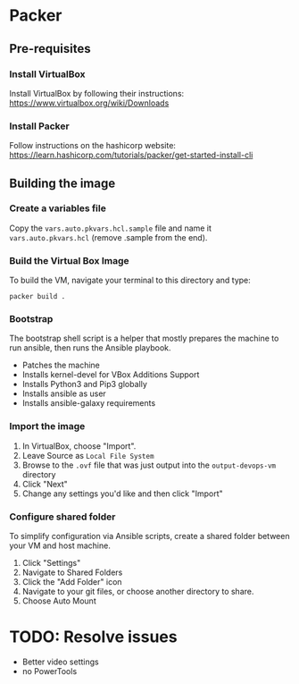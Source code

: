 # Packer

## Pre-requisites

### Install VirtualBox

Install VirtualBox by following their instructions: https://www.virtualbox.org/wiki/Downloads

### Install Packer
Follow instructions on the hashicorp website: https://learn.hashicorp.com/tutorials/packer/get-started-install-cli

## Building the image

### Create a variables file

Copy the `vars.auto.pkvars.hcl.sample` file and name it `vars.auto.pkvars.hcl` (remove .sample from the end).

### Build the Virtual Box Image
To build the VM, navigate your terminal to this directory and type:
```
packer build .
```

### Bootstrap
The bootstrap shell script is a helper that mostly prepares the machine to run ansible, then runs the Ansible playbook.

* Patches the machine
* Installs kernel-devel for VBox Additions Support
* Installs Python3 and Pip3 globally
* Installs ansible as user
* Installs ansible-galaxy requirements

### Import the image
1. In VirtualBox, choose "Import".
2. Leave Source as `Local File System`
3. Browse to the `.ovf` file that was just output into the `output-devops-vm` directory
4. Click "Next"
5. Change any settings you'd like and then click "Import"

### Configure shared folder

To simplify configuration via Ansible scripts, create a shared folder between your VM and host machine.
1. Click "Settings"
2. Navigate to Shared Folders
3. Click the "Add Folder" icon
4. Navigate to your git files, or choose another directory to share.
5. Choose Auto Mount

# TODO: Resolve issues
- Better video settings
- no PowerTools
